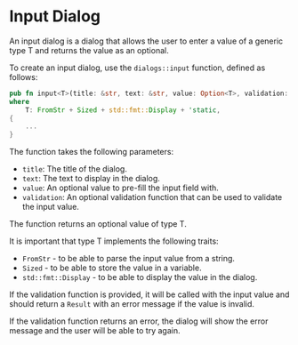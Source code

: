 # Input Dialog

An input dialog is a dialog that allows the user to enter a value of a generic type T and returns the value as an optional.

To create an input dialog, use the `dialogs::input` function, defined as follows:

```rust
pub fn input<T>(title: &str, text: &str, value: Option<T>, validation: Option<fn(&T) -> Result<(), String>>) -> Option<T>
where
    T: FromStr + Sized + std::fmt::Display + 'static,
{
    ...
}
```

The function takes the following parameters:

- `title`: The title of the dialog.
- `text`: The text to display in the dialog.
- `value`: An optional value to pre-fill the input field with.
- `validation`: An optional validation function that can be used to validate the input value.

The function returns an optional value of type T.

It is important that type T implements the following traits:
* `FromStr` - to be able to parse the input value from a string.
* `Sized` - to be able to store the value in a variable.
* `std::fmt::Display` - to be able to display the value in the dialog.

If the validation function is provided, it will be called with the input value and should return a `Result` with an error message if the value is invalid.

If the validation function returns an error, the dialog will show the error message and the user will be able to try again.



